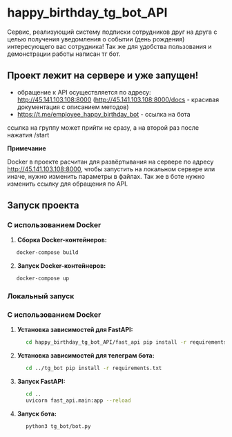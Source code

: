 # happy_birthday_tg_bot_API
Сервис, реализующий систему подписки сотрудников друг на друга с целью получения уведомления о событии (день рождения) интересующего вас сотрудника! Так же для удобства пользования и демонстрации работы написан тг бот.
## Проект лежит на сервере и уже запущен!
- обращение к API осуществляется по адресу: http://45.141.103.108:8000  (http://45.141.103.108:8000/docs - красивая документация с описанием методов)
- https://t.me/employee_happy_birthday_bot - ссылка на бота

ссылка на группу может прийти не сразу, а на второй раз после нажатия /start

**Примечание**

Docker в проекте расчитан для развёртывания на сервере по адресу http://45.141.103.108:8000, чтобы запустить на локальном сервере или иначе, нужно изменить параметры в файлах. Так же в боте нужно изменить ссылку для обращения по API.

## Запуск проекта

### С использованием Docker

1. **Сборка Docker-контейнеров:**
```sh
   docker-compose build
```

2. **Запуск Docker-контейнеров:**
```sh
   docker-compose up
```

### Локальный запуск 

### С использованием Docker

1. **Установка зависимостей для FastAPI:**
```sh
      cd happy_birthday_tg_bot_API/fast_api pip install -r requirements.txt
```

2. **Установка зависимостей для телеграм бота:**
```sh
      cd ../tg_bot pip install -r requirements.txt
```

3. **Запуск FastAPI:**
```sh
      cd ..
      uvicorn fast_api.main:app --reload
```

4. **Запуск бота:**
```sh
      python3 tg_bot/bot.py
```


